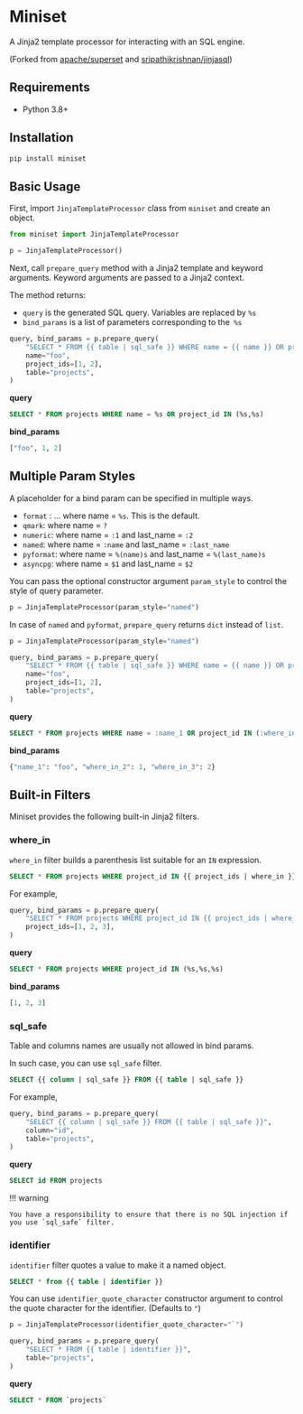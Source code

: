 # Miniset

A Jinja2 template processor for interacting with an SQL engine.

(Forked from [apache/superset](https://github.com/apache/superset) and [sripathikrishnan/jinjasql](https://github.com/sripathikrishnan/jinjasql/))

## Requirements

- Python 3.8+

## Installation

```bash
pip install miniset
```

## Basic Usage

First, import `JinjaTemplateProcessor` class from `miniset` and create an object.

```py
from miniset import JinjaTemplateProcessor

p = JinjaTemplateProcessor()
```

Next, call `prepare_query` method with a Jinja2 template and keyword arguments. Keyword arguments are passed to a Jinja2 context.

The method returns:

- `query` is the generated SQL query. Variables are replaced by `%s`
- `bind_params` is a list of parameters corresponding to the` %s`

```py
query, bind_params = p.prepare_query(
    "SELECT * FROM {{ table | sql_safe }} WHERE name = {{ name }} OR project_id IN {{ project_ids | where_in }}",
    name="foo",
    project_ids=[1, 2],
    table="projects",
)
```

**query**

```sql
SELECT * FROM projects WHERE name = %s OR project_id IN (%s,%s)
```

**bind_params**

```py
["foo", 1, 2]
```

## Multiple Param Styles

A placeholder for a bind param can be specified in multiple ways.

- `format` : ... where name = `%s`. This is the default.
- `qmark`: where name = `?`
- `numeric`: where name = `:1` and last_name = `:2`
- `named`: where name = `:name` and last_name = `:last_name`
- `pyformat`: where name = `%(name)s` and last_name = `%(last_name)s`
- `asyncpg`: where name = `$1` and last_name = `$2`

You can pass the optional constructor argument `param_style` to control the style of query parameter.

```py
p = JinjaTemplateProcessor(param_style="named")
```

In case of `named` and `pyformat`, `prepare_query` returns `dict` instead of `list`.

```py
p = JinjaTemplateProcessor(param_style="named")

query, bind_params = p.prepare_query(
    "SELECT * FROM {{ table | sql_safe }} WHERE name = {{ name }} OR project_id IN {{ project_ids | where_in }}",
    name="foo",
    project_ids=[1, 2],
    table="projects",
)
```

**query**

```sql
SELECT * FROM projects WHERE name = :name_1 OR project_id IN (:where_in_2,:where_in_3)
```

**bind_params**

```py
{"name_1": "foo", "where_in_2": 1, "where_in_3": 2}
```

## Built-in Filters

Miniset provides the following built-in Jinja2 filters.

### where_in

`where_in` filter builds a parenthesis list suitable for an `IN` expression.

```sql
SELECT * FROM projects WHERE project_id IN {{ project_ids | where_in }}
```

For example,

```py
query, bind_params = p.prepare_query(
    "SELECT * FROM projects WHERE project_id IN {{ project_ids | where_in }}",
    project_ids=[1, 2, 3],
)
```

**query**

```sql
SELECT * FROM projects WHERE project_id IN (%s,%s,%s)
```

**bind_params**

```py
[1, 2, 3]
```

### sql_safe

Table and columns names are usually not allowed in bind params.

In such case, you can use `sql_safe` filter.

```sql
SELECT {{ column | sql_safe }} FROM {{ table | sql_safe }}
```

For example,

```python
query, bind_params = p.prepare_query(
    "SELECT {{ column | sql_safe }} FROM {{ table | sql_safe }}",
    column="id",
    table="projects",
)
```

**query**

```sql
SELECT id FROM projects
```

!!! warning

    You have a responsibility to ensure that there is no SQL injection if you use `sql_safe` filter.

### identifier

`identifier` filter quotes a value to make it a named object.

```sql
SELECT * from {{ table | identifier }}
```

You can use `identifier_quote_character` constructor argument to control the quote character for the identifier. (Defaults to `"`)

```py
p = JinjaTemplateProcessor(identifier_quote_character="`")

query, bind_params = p.prepare_query(
    "SELECT * FROM {{ table | identifier }}",
    table="projects",
)
```

**query**

```sql
SELECT * FROM `projects`
```
